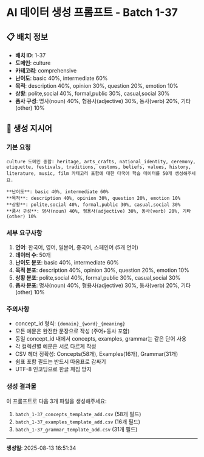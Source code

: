 # AI 데이터 생성 프롬프트 - Batch 1-37

## 📋 배치 정보

- **배치 ID**: 1-37
- **도메인**: culture
- **카테고리**: comprehensive
- **난이도**: basic 40%, intermediate 60%
- **목적**: description 40%, opinion 30%, question 20%, emotion 10%
- **상황**: polite,social 40%, formal,public 30%, casual,social 30%
- **품사 구성**: 명사(noun) 40%, 형용사(adjective) 30%, 동사(verb) 20%, 기타(other) 10%

## 🎯 생성 지시어

### 기본 요청
```
culture 도메인 종합: heritage, arts_crafts, national_identity, ceremony, etiquette, festivals, traditions, customs, beliefs, values, history, literature, music, film 카테고리 포함에 대한 다국어 학습 데이터를 50개 생성해주세요.

**난이도**: basic 40%, intermediate 60%
**목적**: description 40%, opinion 30%, question 20%, emotion 10%
**상황**: polite,social 40%, formal,public 30%, casual,social 30%
**품사 구성**: 명사(noun) 40%, 형용사(adjective) 30%, 동사(verb) 20%, 기타(other) 10%
```

### 세부 요구사항

1. **언어**: 한국어, 영어, 일본어, 중국어, 스페인어 (5개 언어)
2. **데이터 수**: 50개
3. **난이도 분포**: basic 40%, intermediate 60%
4. **목적 분포**: description 40%, opinion 30%, question 20%, emotion 10%
5. **상황 분포**: polite,social 40%, formal,public 30%, casual,social 30%
6. **품사 분포**: 명사(noun) 40%, 형용사(adjective) 30%, 동사(verb) 20%, 기타(other) 10%

### 주의사항

- concept_id 형식: `{domain}_{word}_{meaning}`
- 모든 예문은 완전한 문장으로 작성 (주어+동사 포함)
- 동일 concept_id 내에서 concepts, examples, grammar는 같은 단어 사용
- 각 컬렉션별 예문은 서로 다르게 작성
- CSV 헤더 정확성: Concepts(58개), Examples(16개), Grammar(31개)
- 쉼표 포함 필드는 반드시 따옴표로 감싸기
- UTF-8 인코딩으로 한글 깨짐 방지

### 생성 결과물

이 프롬프트로 다음 3개 파일을 생성해주세요:
1. `batch_1-37_concepts_template_add.csv` (58개 필드)
2. `batch_1-37_examples_template_add.csv` (16개 필드)  
3. `batch_1-37_grammar_template_add.csv` (31개 필드)

---

**생성일**: 2025-08-13 16:51:34
